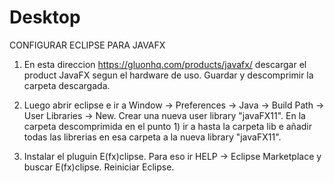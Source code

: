 # Desktop

CONFIGURAR ECLIPSE PARA JAVAFX

1) En esta direccion https://gluonhq.com/products/javafx/ descargar el product JavaFX segun el hardware de uso. Guardar y descomprimir la carpeta descargada.

2) Luego abrir eclipse e ir a Window -> Preferences -> Java -> Build Path -> User Libraries -> New. Crear una nueva user library "javaFX11". En la carpeta descomprimida
en el punto 1) ir a hasta la carpeta lib e añadir todas las librerias en esa carpeta a la nueva library "javaFX11".

3) Instalar el pluguin E(fx)clipse. Para eso ir HELP -> Eclipse Marketplace y buscar E(fx)clipse. Reiniciar Eclipse.
